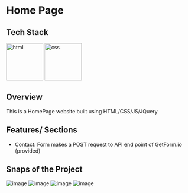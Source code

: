 # Home Page

## Tech Stack
<img width="100" src="https://upload.wikimedia.org/wikipedia/commons/thumb/6/61/HTML5_logo_and_wordmark.svg/800px-HTML5_logo_and_wordmark.svg.png" alt="html">
<img width="100" src="https://upload.wikimedia.org/wikipedia/commons/thumb/d/d5/CSS3_logo_and_wordmark.svg/800px-CSS3_logo_and_wordmark.svg.png" alt="css">

## Overview
This is a HomePage website built using HTML/CSS/JS/JQuery

## Features/ Sections
- Contact: Form makes a POST request to API end point of GetForm.io (provided)

## Snaps of the Project
![image](https://github.com/saikiran76/HomePage/assets/80874246/7a2ca35b-c12c-4b41-a60a-6efec96f6e2d)
![image](https://github.com/saikiran76/HomePage/assets/80874246/f54d32f6-d6ba-4491-a0f3-4cc50b01080e)
![image](https://github.com/saikiran76/HomePage/assets/80874246/83bad180-cf13-4e18-90ac-9cb7501cc156)
![image](https://github.com/saikiran76/HomePage/assets/80874246/59a600b0-627d-42d9-b42e-9759f94c2fd1)




